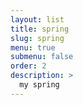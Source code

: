 ```yaml
---
layout: list
title: spring
slug: spring
menu: true
submenu: false
order: 2
description: >
  my spring
---
```

